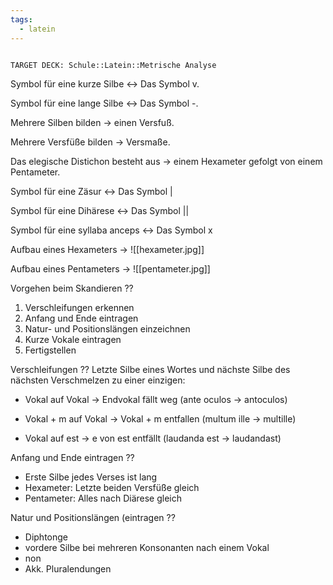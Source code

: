 ```yaml
---
tags:
  - latein
---
```

																		TARGET DECK: Schule::Latein::Metrische Analyse

Symbol für eine kurze Silbe <-> Das Symbol v.
<!--SR:!2024-07-11,4,284!2024-07-18,13,288-->

Symbol für eine lange Silbe <-> Das Symbol -.
<!--SR:!2024-07-11,4,284!2024-07-17,12,288-->

Mehrere Silben bilden -> einen Versfuß.
<!--SR:!2024-07-11,4,284-->

Mehrere Versfüße bilden -> Versmaße.
<!--SR:!2024-07-11,4,284-->

Das elegische Distichon besteht aus -> einem Hexameter gefolgt von einem Pentameter.

Symbol für eine Zäsur <-> Das Symbol |
<!--SR:!2024-07-11,4,284!2024-07-15,10,288-->

Symbol für eine Dihärese <-> Das Symbol ||
<!--SR:!2000-01-01,1,250!2024-07-14,9,288-->

Symbol für eine syllaba anceps <-> Das Symbol x
<!--SR:!2024-07-11,4,284!2024-07-16,11,288-->


Aufbau eines Hexameters -> ![[hexameter.jpg]]
<!--SR:!2024-07-11,4,284-->


Aufbau eines Pentameters -> ![[pentameter.jpg]]
<!--SR:!2024-07-11,4,284-->


Vorgehen beim Skandieren
??
1. Verschleifungen erkennen
2. Anfang und Ende eintragen
3. Natur- und Positionslängen einzeichnen
4. Kurze Vokale eintragen
5. Fertigstellen

<!--SR:!2024-07-11,4,284-->


Verschleifungen
??
Letzte Silbe eines Wortes und nächste Silbe des nächsten Verschmelzen zu einer einzigen:
- Vokal auf Vokal -> Endvokal fällt weg (ante oculos -> antoculos)
<!--SR:!2024-07-11,4,284-->

- Vokal + m auf Vokal -> Vokal + m entfallen (multum ille -> multille)
<!--SR:!2024-07-11,4,284-->

- Vokal auf est -> e von est entfällt (laudanda est -> laudandast)
<!--SR:!2024-07-10,3,250-->


Anfang und Ende eintragen
??
- Erste Silbe jedes Verses ist lang
- Hexameter: Letzte beiden Versfüße gleich
- Pentameter: Alles nach Diärese gleich

<!--SR:!2024-07-11,4,284-->


Natur und Positionslängen (eintragen
??
- Diphtonge
- vordere Silbe bei mehreren Konsonanten nach einem Vokal
- non
- Akk. Pluralendungen

<!--SR:!2024-07-11,4,284-->